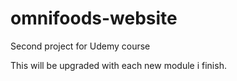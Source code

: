 # omnifoods-website
Second project for Udemy course 

This will be upgraded with each new module i finish.
